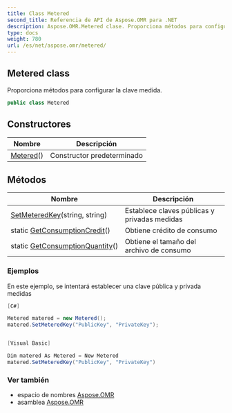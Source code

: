 ```yaml
---
title: Class Metered
second_title: Referencia de API de Aspose.OMR para .NET
description: Aspose.OMR.Metered clase. Proporciona métodos para configurar la clave medida.
type: docs
weight: 780
url: /es/net/aspose.omr/metered/
---
```

## Metered class

Proporciona métodos para configurar la clave medida.

```csharp
public class Metered
```

## Constructores

| Nombre | Descripción |
| --- | --- |
| [Metered](metered/)() | Constructor predeterminado |

## Métodos

| Nombre | Descripción |
| --- | --- |
| [SetMeteredKey](../../aspose.omr/metered/setmeteredkey/)(string, string) | Establece claves públicas y privadas medidas |
| static [GetConsumptionCredit](../../aspose.omr/metered/getconsumptioncredit/)() | Obtiene crédito de consumo |
| static [GetConsumptionQuantity](../../aspose.omr/metered/getconsumptionquantity/)() | Obtiene el tamaño del archivo de consumo |

### Ejemplos

En este ejemplo, se intentará establecer una clave pública y privada medidas

```csharp
[C#]

Metered matered = new Metered();
matered.SetMeteredKey("PublicKey", "PrivateKey");


[Visual Basic]

Dim matered As Metered = New Metered
matered.SetMeteredKey("PublicKey", "PrivateKey")
```

### Ver también

* espacio de nombres [Aspose.OMR](../../aspose.omr/)
* asamblea [Aspose.OMR](../../)


